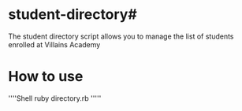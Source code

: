 # student-directory#
The student directory script allows you to manage the list of students enrolled at Villains Academy

# How to use #
''''Shell
ruby directory.rb
'''''